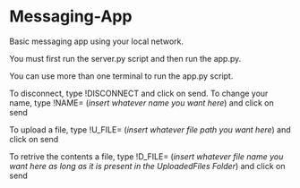 # Messaging-App
Basic messaging app using your local network.

You must first run the server.py script and then run the app.py.

You can use more than one terminal to run the app.py script. 

To disconnect, type !DISCONNECT and click on send.
To change your name, type !NAME= (*insert whatever name you want here*) and click on send

To upload a file, type !U_FILE= (*insert whatever file path you want here*) and click on send

To retrive the contents a file, type !D_FILE= (*insert whatever file name you want here as long as it is present in the UploadedFiles Folder*) and click on send
